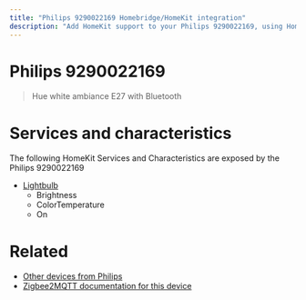 ```yaml
---
title: "Philips 9290022169 Homebridge/HomeKit integration"
description: "Add HomeKit support to your Philips 9290022169, using Homebridge, Zigbee2MQTT and homebridge-z2m."
---
```

<!---
This file has been GENERATED using src/docgen/docgen.ts
DO NOT EDIT THIS FILE MANUALLY!
-->
# Philips 9290022169
> Hue white ambiance E27 with Bluetooth


# Services and characteristics
The following HomeKit Services and Characteristics are exposed by
the Philips 9290022169

* [Lightbulb](../../light.md)
  * Brightness
  * ColorTemperature
  * On


# Related
* [Other devices from Philips](../index.md#philips)
* [Zigbee2MQTT documentation for this device](https://www.zigbee2mqtt.io/devices/9290022169.html)